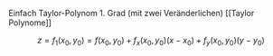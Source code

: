 Einfach Taylor-Polynom 1. Grad (mit zwei Veränderlichen)
[[Taylor Polynome]]


$$
z=f_{1}(x_{0},y_{0})=f(x_{0},y_{0})+f_{x}(x_{0},y_{0})(x-x_{0})+f_{y}(x_{0},y_{0})(y-y_{0})
$$

